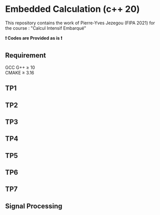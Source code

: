 # Embedded Calculation (c++ 20)
This repository contains the work of Pierre-Yves Jezegou (FIPA 2021) for the course : "Calcul Intensif Embarqué"

__:exclamation: Codes are Provided as is :exclamation:__

## Requirement
GCC G++ &#8805; 10  
CMAKE &#8805; 3.16

## TP1

## TP2

## TP3

## TP4

## TP5

## TP6

## TP7

## Signal Processing

